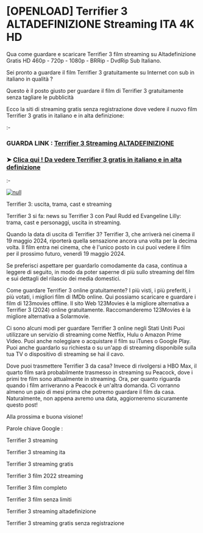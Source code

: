 # [OPENLOAD] Terrifier 3 ALTADEFINIZIONE Streaming ITA 4K HD
Qua come guardare e scaricare Terrifier 3 film streaming su Altadefinizione Gratis HD 460p - 720p - 1080p - BRRip - DvdRip Sub Italiano.

Sei pronto a guardare il film Terrifier 3 gratuitamente su Internet con sub in italiano in qualità ?

Questo è il posto giusto per guardare il film di Terrifier 3 gratuitamente senza tagliare le pubblicità

Ecco la siti di streaming gratis senza registrazione dove vedere il nuovo film Terrifier 3 gratis in italiano e in alta definizione:

:-

### GUARDA LINK : [Terrifier 3 Streaming ALTADEFINIZIONE](https://t.co/KcbfqmlRnX)

### ➤ [Clica qui ! Da vedere Terrifier 3 gratis in italiano e in alta definizione](https://t.co/KcbfqmlRnX)

:-

[![null](https://static.wixstatic.com/media/855a25_043b5abeb4ae4d35ac003198e7fe56ed~mv2.gif)](https://t.co/KcbfqmlRnX)

Terrifier 3: uscita, trama, cast e streaming

Terrifier 3 si fa: news su Terrifier 3 con Paul Rudd ed Evangeline Lilly: trama, cast e personaggi, uscita in streaming.

Quando la data di uscita di Terrifier 3?
Terrifier 3, che arriverà nei cinema il 19 maggio 2024, riporterà quella sensazione ancora una volta per la decima volta. Il film entra nei cinema, che è l'unico posto in cui puoi vedere il film per il prossimo futuro, venerdì 19 maggio 2024.

Se preferisci aspettare per guardarlo comodamente da casa, continua a leggere di seguito, in modo da poter saperne di più sullo streaming del film e sui dettagli del rilascio dei media domestici.

Come guardare Terrifier 3 online gratuitamente?
I più visti, i più preferiti, i più votati, i migliori film di IMDb online. Qui possiamo scaricare e guardare i film di 123movies offline. Il sito Web 123Movies è la migliore alternativa a Terrifier 3 (2024) online gratuitamente. Raccomanderemo 123Movies è la migliore alternativa a Solarmovie.

Ci sono alcuni modi per guardare Terrifier 3 online negli Stati Uniti Puoi utilizzare un servizio di streaming come Netflix, Hulu o Amazon Prime Video. Puoi anche noleggiare o acquistare il film su iTunes o Google Play. Puoi anche guardarlo su richiesta o su un'app di streaming disponibile sulla tua TV o dispositivo di streaming se hai il cavo.

Dove puoi trasmettere Terrifier 3 da casa?
Invece di rivolgersi a HBO Max, il quarto film sarà probabilmente trasmesso in streaming su Peacock, dove i primi tre film sono attualmente in streaming. Ora, per quanto riguarda quando i film arriveranno a Peacock è un'altra domanda. Ci vorranno almeno un paio di mesi prima che potremo guardare il film da casa. Naturalmente, non appena avremo una data, aggiorneremo sicuramente questo post!

Alla prossima e buona visione!

Parole chiave Google :

Terrifier 3 streaming

Terrifier 3 streaming ita

Terrifier 3 streaming gratis

Terrifier 3 film 2022 streaming

Terrifier 3 film completo

Terrifier 3 film senza limiti

Terrifier 3 streaming altadefinizione

Terrifier 3 streaming gratis senza registrazione
